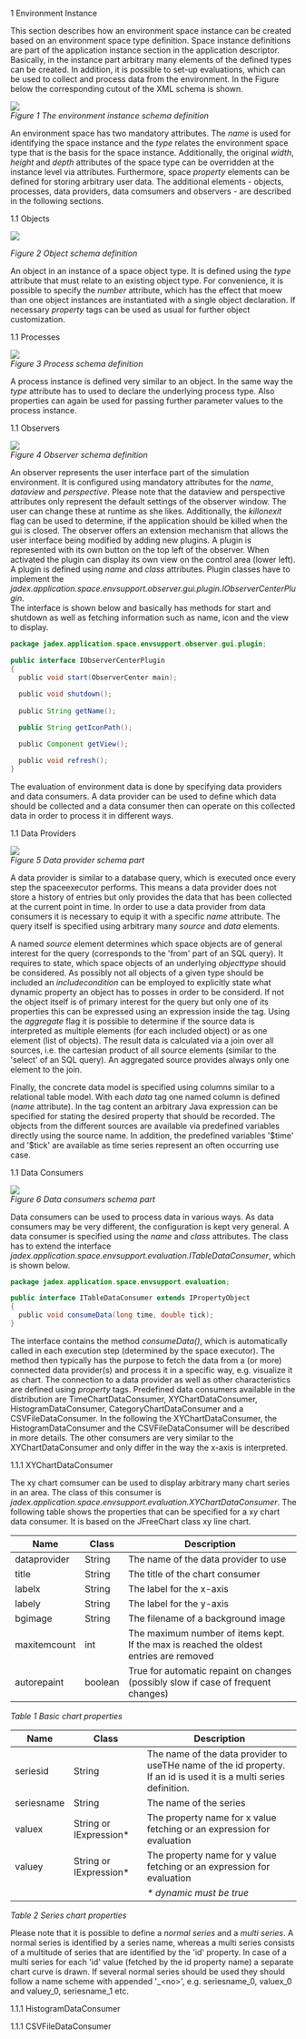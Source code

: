 1 Environment Instance

This section describes how an environment space instance can be created based on an environment space type definition. Space instance definitions are part of the application instance section in the application descriptor. Basically, in the instance part arbitrary many elements of the defined types can be created. In addition, it is possible to set-up evaluations, which can be used to collect and process data from the environment. In the Figure below the corresponding cutout of the XML schema is shown.







![](envspace.png)   
*Figure 1 The environment instance schema definition*







An environment space has two mandatory attributes. The *name* is used for identifying the space instance and the *type* relates the environment space type that is the basis for the space instance. Additionally, the original *width*, *height* and *depth* attributes of the space type can be overridden at the instance level via attributes. Furthermore, space *property* elements can be defined for storing arbitrary user data. The additional elements - objects, processes, data providers, data comsumers and observers - are described in the following sections.

1.1 Objects

![](object.png)

*Figure 2 Object schema definition*







An object in an instance of a space object type. It is defined using the *type* attribute that must relate to an existing object type. For convenience, it is possible to specify the *number* attribute, which has the effect that moew than one object instances are instantiated with a single object declaration. If necessary *property* tags can be used as usual for further object customization.

1.1 Processes

![](process.png)   
*Figure 3 Process schema definition*







A process instance is defined very similar to an object. In the same way the *type* attribute has to used to declare the underlying process type. Also properties can again be used for passing further parameter values to the process instance.

1.1 Observers

![](observer.png)   
*Figure 4 Observer schema definition*







An observer represents the user interface part of the simulation environment. It is configured using mandatory attributes for the *name*, *dataview* and *perspective*. Please note that the dataview and perspective attributes only represent the default settings of the observer window. The user can change these at runtime as she likes. Additionally, the *killonexit* flag can be used to determine, if the application should be killed when the gui is closed. The observer offers an extension mechanism that allows the user interface being modified by adding new plugins. A plugin is represented with its own button on the top left of the observer. When activated the plugin can display its own view on the control area (lower left). A plugin is defined using *name* and *class* attributes. Plugin classes have to implement the *jadex.application.space.envsupport.observer.gui.plugin.IObserverCenterPlugin*.\
The interface is shown below and basically has methods for start and shutdown as well as fetching information such as name, icon and the view to display. 

```java
package jadex.application.space.envsupport.observer.gui.plugin;

public interface IObserverCenterPlugin
{
  public void start(ObserverCenter main);
  
  public void shutdown();
  
  public String getName();

  public String getIconPath();

  public Component getView();

  public void refresh();
}
```


The evaluation of environment data is done by specifying data providers and data consumers. A data provider can be used to define which data should be collected and a data consumer then can operate on this collected data in order to process it in different ways. 

1.1 Data Providers

![](dataproviders.png)   
*Figure 5 Data provider schema part*







A data provider is similar to a database query, which is executed once every step the spaceexecutor performs. This means a data provider does not store a history of entries but only provides the data that has been collected at the current point in time. In order to use a data provider from data consumers it is necessary to equip it with a specific *name* attribute. The query itself is specified using arbitrary many *source* and *data* elements. 







A named *source* element determines which space objects are of general interest for the query (corresponds to the 'from' part of an SQL query). It requires to state, which space objects of an underlying *objecttype* should be considered. As possibly not all objects of a given type should be included an *includecondition* can be employed to explicitly state what dynamic property an object has to posses in order to be considerd. If not the object itself is of primary interest for the query but only one of its properties this can be expressed using an expression inside the tag. Using the *aggregate* flag it is possible to determine if the source data is interpreted as multiple elements (for each included object) or as one element (list of objects). The result data is calculated via a join over all sources, i.e. the cartesian product of all source elements (similar to the 'select' of an SQL query). An aggregated source provides always only one element to the join.







Finally, the concrete data model is specified using columns similar to a relational table model. With each *data* tag one named column is defined (*name* attribute). In the tag content an arbitrary Java expression can be specified for stating the desired property that should be recorded. The objects from the different sources are available via predefined variables directly using the source name. In addition, the predefined variables '\$time' and '\$tick' are available as time series represent an often occurring use case.

1.1 Data Consumers

![](dataconsumers.png)   
*Figure 6 Data consumers schema part*







Data consumers can be used to process data in various ways. As data consumers may be very different, the configuration is kept very general. A data consumer is specified using the *name* and *class* attributes. The class has to extend the interface *jadex.application.space.envsupport.evaluation.ITableDataConsumer*, which is shown below. 

```java
package jadex.application.space.envsupport.evaluation;

public interface ITableDataConsumer extends IPropertyObject
{
  public void consumeData(long time, double tick);
}
```







The interface contains the method *consumeData()*, which is automatically called in each execution step (determined by the space executor). The method then typically has the purpose to fetch the data from a (or more) connected data provider(s) and process it in a specific way, e.g. visualize it as chart. The connection to a data provider as well as other characteristics are defined using *property* tags. Predefined data consumers available in the distribution are TimeChartDataConsumer, XYChartDataConsumer, HistogramDataConsumer, CategoryChartDataConsumer and a CSVFileDataConsumer. In the following the XYChartDataConsumer, the HistogramDataConsumer and the CSVFileDataConsumer will be described in more details. The other consumers are very similar to the XYChartDataConsumer and only differ in the way the x-axis is interpreted.

1.1.1 XYChartDataConsumer

The xy chart comsumer can be used to display arbitrary many chart series in an area. The class of this consumer is *jadex.application.space.envsupport.evaluation.XYChartDataConsumer*. The following table shows the properties that can be specified for a xy chart data consumer. It is based on the JFreeChart class xy line chart.





| Name         | Class   | Description                                                                            |
|--------------|---------|----------------------------------------------------------------------------------------|
| dataprovider | String  | The name of the data provider to use                                                   |
| title        | String  | The title of the chart consumer                                                        |
| labelx       | String  | The label for the x-axis                                                               |
| labely       | String  | The label for the y-axis                                                               |
| bgimage      | String  | The filename of a background image                                                     |
| maxitemcount | int     | The maximum number of items kept. If the max is reached the oldest entries are removed |
| autorepaint  | boolean | True for automatic repaint on changes (possibly slow if case of frequent changes)      |

*Table 1 Basic chart properties*







| Name       | Class                  | Description                                                                                                        |
|------------|------------------------|--------------------------------------------------------------------------------------------------------------------|
| seriesid   | String                 | The name of the data provider to useTHe name of the id property. If an id is used it is a multi series definition. |
| seriesname | String                 | The name of the series                                                                                             |
| valuex     | String or IExpression* | The property name for x value fetching or an expression for evaluation                                             |
| valuey     | String or IExpression* | The property name for y value fetching or an expression for evaluation                                             |
| | | *\* dynamic must be true* |


*Table 2 Series chart properties*







Please note that it is possible to define a *normal series* and a *multi series*. A normal series is identified by a series name, whereas a multi series consists of a multitude of series that are identified by the 'id' property. In case of a multi series for each 'id' value (fetched by the id property name) a separate chart curve is drawn.
If several normal series should be used they should follow a name scheme with appended '_&lt;no&gt;', e.g. seriesname\_0, valuex\_0 and valuey\_0, seriesname\_1 etc.

1.1.1 HistogramDataConsumer

1.1.1 CSVFileDataConsumer
